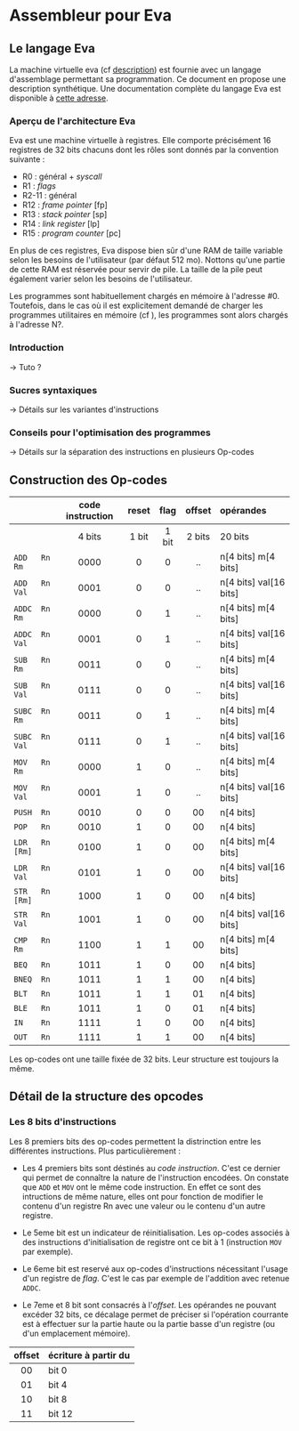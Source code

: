 # Assembleur pour Eva

## Le langage Eva

La machine virtuelle eva (cf [description](../../README.md)) est fournie avec un langage d'assemblage permettant sa programmation. Ce document en propose une description synthétique. Une documentation complète du langage Eva est disponible à [cette adresse]().


### Aperçu de l'architecture Eva

Eva est une machine virtuelle à registres. Elle comporte précisément 16 registres de 32 bits chacuns dont les rôles sont donnés par la convention suivante :

+ R0 : général + _syscall_
+ R1 : _flags_
+ R2-11 : général
+ R12 : _frame pointer_   [fp]
+ R13 : _stack pointer_   [sp]
+ R14 : _link register_   [lp]
+ R15 : _program counter_ [pc]


En plus de ces registres, Eva dispose bien sûr d'une RAM de taille variable selon les besoins de l'utilisateur (par défaut 512 mo). Nottons qu'une partie de cette RAM est réservée pour servir de pile. La taille de la pile peut également varier selon les besoins de l'utilisateur.

Les programmes sont habituellement chargés en mémoire à l'adresse #0. Toutefois, dans le cas où il est explicitement demandé de charger les programmes utilitaires en mémoire (cf []()), les programmes sont alors chargés à l'adresse N?.


### Introduction

-> Tuto ?

### Sucres syntaxiques

-> Détails sur les variantes d'instructions

### Conseils pour l'optimisation des programmes

-> Détails sur la séparation des instructions en plusieurs Op-codes

## Construction des Op-codes

|                | code instruction | reset | flag  | offset | opérandes              |
| :------------- | :--------------: | :---: | :---: | :----: | :--------------------- |
|                |      4 bits      | 1 bit | 1 bit | 2 bits | 20 bits                |
| `ADD   Rn Rm`  |       0000       |   0   |   0   |   ..   | n[4 bits] m[4 bits]    |
| `ADD   Rn Val` |       0001       |   0   |   0   |   ..   | n[4 bits] val[16 bits] |
| `ADDC  Rn Rm`  |       0000       |   0   |   1   |   ..   | n[4 bits] m[4 bits]    |
| `ADDC  Rn Val` |       0001       |   0   |   1   |   ..   | n[4 bits] val[16 bits] |
| `SUB   Rn Rm`  |       0011       |   0   |   0   |   ..   | n[4 bits] m[4 bits]    |
| `SUB   Rn Val` |       0111       |   0   |   0   |   ..   | n[4 bits] val[16 bits] |
| `SUBC  Rn Rm`  |       0011       |   0   |   1   |   ..   | n[4 bits] m[4 bits]    |
| `SUBC  Rn Val` |       0111       |   0   |   1   |   ..   | n[4 bits] val[16 bits] |
| `MOV   Rn Rm`  |       0000       |   1   |   0   |   ..   | n[4 bits] m[4 bits]    |
| `MOV   Rn Val` |       0001       |   1   |   0   |   ..   | n[4 bits] val[16 bits] |
| `PUSH  Rn`     |       0010       |   0   |   0   |   00   | n[4 bits]              |
| `POP   Rn`     |       0010       |   1   |   0   |   00   | n[4 bits]              |
| `LDR   Rn [Rm]`|       0100       |   1   |   0   |   00   | n[4 bits] m[4 bits]    |
| `LDR   Rn Val` |       0101       |   1   |   0   |   00   | n[4 bits] val[16 bits] |
| `STR   Rn [Rm]`|       1000       |   1   |   0   |   00   | n[4 bits]              |
| `STR   Rn Val` |       1001       |   1   |   0   |   00   | n[4 bits] val[16 bits] |
| `CMP   Rn Rm`  |       1100       |   1   |   1   |   00   | n[4 bits] m[4 bits]    |
| `BEQ   Rn`     |       1011       |   1   |   0   |   00   | n[4 bits]              |
| `BNEQ  Rn`     |       1011       |   1   |   1   |   00   | n[4 bits]              |
| `BLT   Rn`     |       1011       |   1   |   1   |   01   | n[4 bits]              |
| `BLE   Rn`     |       1011       |   1   |   0   |   01   | n[4 bits]              |
| `IN    Rn`     |       1111       |   1   |   0   |   00   | n[4 bits]              |
| `OUT   Rn`     |       1111       |   1   |   1   |   00   | n[4 bits]              |


Les op-codes ont une taille fixée de 32 bits. Leur structure est toujours la même.

## Détail de la structure des opcodes

### Les 8 bits d'instructions

Les 8 premiers bits des op-codes permettent la distrinction entre les différentes instructions. Plus particulièrement :


+ Les 4 premiers bits sont déstinés au *code instruction*. C'est ce dernier qui permet de connaître la nature de l'instruction encodées. On constate que `ADD` et `MOV` ont le même code instruction. En effet ce sont des intructions de même nature, elles ont pour fonction de modifier le contenu d'un registre Rn avec une valeur ou le contenu d'un autre registre.

+ Le 5eme bit est un indicateur de réinitialisation. Les op-codes associés à des instructions d'initialisation de registre ont ce bit à 1 (instruction `MOV` par exemple).

+ Le 6eme bit est reservé aux op-codes d'instructions nécessitant l'usage d'un registre de *flag*. C'est le cas par exemple de l'addition avec retenue `ADDC`.

+ Le 7eme et 8 bit sont consacrés à l'*offset*. Les opérandes ne pouvant excéder 32 bits, ce décalage permet de préciser si l'opération courrante est à effectuer sur la partie haute ou la partie basse d'un registre (ou d'un emplacement mémoire).


| offset | écriture à partir du |
| :----: | :------------------- |
|   00   | bit 0                |
|   01   | bit 4                |
|   10   | bit 8                |
|   11   | bit 12               |
